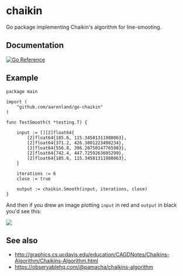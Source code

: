 # chaikin

Go package implementing Chaikin's algorithm for line-smooting.

## Documentation

[![Go Reference](https://pkg.go.dev/badge/github.com/aaronland/go-chaikin.svg)](https://pkg.go.dev/github.com/aaronland/go-chaikin)

## Example

```
package main

import (
	"github.com/aaronland/go-chaikin"
)

func TestSmooth(t *testing.T) {

	input := [][2]float64{
		[2]float64{185.6, 115.34581311988063},
		[2]float64{371.2, 426.3801223498234},
		[2]float64{556.8, 396.20750147765983},
		[2]float64{742.4, 447.7259263695299},
		[2]float64{185.6, 115.34581311988063},		
	}

	iterations := 6
	close := true
	
	output := chaikin.Smooth(input, iterations, close)
}
```

And then if you drew an image plotting `input` in red and `output` in black you'd see this:

![](docs/images/smooth.png)

## See also

* http://graphics.cs.ucdavis.edu/education/CAGDNotes/Chaikins-Algorithm/Chaikins-Algorithm.html
* https://observablehq.com/@pamacha/chaikins-algorithm